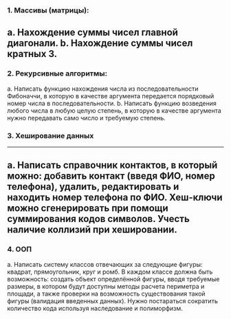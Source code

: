 ### 1. Массивы (матрицы):
a. Нахождение суммы чисел главной диагонали.
b. Нахождение суммы чисел кратных 3.
---
### 2. Рекурсивные алгоритмы:
a. Написать функцию нахождения числа из последовательности
Фибоначчи, в которую в качестве аргумента передается порядковый
номер числа в последовательности.
b. Написать функцию возведения любого числа в любую целую степень, в
которую в качестве аргумента нужно передавать само число и
требуемую степень.
### 3. Хеширование данных
---
a. Написать справочник контактов, в который можно: добавить контакт
(введя ФИО, номер телефона), удалить, редактировать и находить номер
телефона по ФИО. Хеш-ключи можно сгенерировать при помощи
суммирования кодов символов. Учесть наличие коллизий при хешировании.
---
### 4. ООП
a. Написать систему классов отвечающих за следующие фигуры: квадрат,
прямоугольник, круг и ромб. В каждом классе должна быть
возможность: создать объект определённой фигуры, вводя требуемые
размеры, в котором будут доступны методы расчета периметра и
площади, а также проверки на возможность существования такой
фигуры (валидация введенных данных). Нужно постараться сократить
количество кода используя наследование и полиморфизм.
